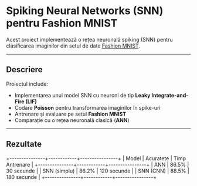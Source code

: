 # Spiking Neural Networks (SNN) pentru Fashion MNIST

Acest proiect implementează o rețea neuronală spiking (SNN) pentru clasificarea imaginilor din setul de date [Fashion MNIST](https://github.com/zalandoresearch/fashion-mnist).

---

## Descriere

Proiectul include:

- Implementarea unui model SNN cu neuroni de tip **Leaky Integrate-and-Fire (LIF)**
- Codare **Poisson** pentru transformarea imaginilor în spike-uri
- Antrenare și evaluare pe setul **Fashion MNIST**
- Comparație cu o rețea neuronală clasică (**ANN**)

---


## Rezultate

+---------------+------------+----------------+
|     Model     | Acuratețe  | Timp Antrenare |
+---------------+------------+----------------+
| ANN           |   86.5%    | 30 secunde     |
| SNN (simplu)  |   86.2%    | 120 secunde    |
| SNN (CNN)     |   88.5%    | 180 secunde    |
+---------------+------------+----------------+

